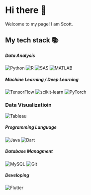 # Hi there 👋

Welcome to my page!
I am Scott.

<h2> My tech stack 📚 </h2>

##### Data Analysis
![Python](https://img.shields.io/badge/-Python-3776AB?style=for-the-badge&logo=Python&logoColor=white)
![R](https://img.shields.io/badge/-R-276DC3?style=for-the-badge&logo=R&logoColor=white)
![SAS](https://img.shields.io/badge/-SAS-007396?style=for-the-badge&logo=SAS&logoColor=white)
![MATLAB](https://img.shields.io/badge/-MATLAB-007396?style=for-the-badge&logo=MATLAB&logoColor=white)

##### Machine Learning / Deep Learning
![TensorFlow](https://img.shields.io/badge/-TensorFlow-FF6F00?style=for-the-badge&logo=TensorFlow&logoColor=white)
![scikit-learn](https://img.shields.io/badge/-scikitlearn-F7931E?style=for-the-badge&logo=scikit-learn&logoColor=white)
![PyTorch](https://img.shields.io/badge/-PyTorch-EE4C2C?style=for-the-badge&logo=PyTorch&logoColor=white)

### Data Visualizatioin
![Tableau](https://img.shields.io/badge/-Tableau-E97627?style=for-the-badge&logo=Tableau&logoColor=white)

##### Programming Language
![Java](https://img.shields.io/badge/-Java-007396?style=for-the-badge&logo=Java&logoColor=white)
![Dart](https://img.shields.io/badge/-Dart-0175C2?style=for-the-badge&logo=Dart&logoColor=ffffff)

##### Database Managment
![MySQL](https://img.shields.io/badge/-MySQL-4479A1?style=for-the-badge&logo=MySQL&logoColor=white)
![Git](https://img.shields.io/badge/-Git-F05032?style=for-the-badge&logo=git&logoColor=ffffff)

##### Developing
![Flutter](https://img.shields.io/badge/-Flutter-02569B?style=for-the-badge&logo=Flutter&logoColor=ffffff)



<!--
**ssh1419/ssh1419** is a ✨ _special_ ✨ repository because its `README.md` (this file) appears on your GitHub profile.

Here are some ideas to get you started:

- 🔭 I’m currently working on ...
- 🌱 I’m currently learning ...
- 👯 I’m looking to collaborate on ...
- 🤔 I’m looking for help with ...
- 💬 Ask me about ...
- 📫 How to reach me: ...
- 😄 Pronouns: ...
- ⚡ Fun fact: ...
-->
